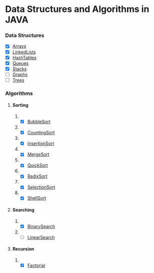 # Data Structures and Algorithms in JAVA


### Data Structures

- [x] [Arrays](data_structures/arrays)
- [x] [LinkedLists](data_structures/linked_lists)
- [x] [HashTables](data_structures/hashtables)
- [x] [Queues](data_structures/queues)
- [x] [Stacks](data_structures/stacks)
- [ ] [Graphs]()
- [ ] [Trees]()

### Algorithms
1. #### Sorting
    1. - [x] [BubbleSort](algorithms/sort/BubbleSort.java)
    2. - [x] [CountingSort](algorithms/sort/CountingSort.java)
    3. - [x] [InsertionSort](algorithms/sort/InsertionSort.java)
    4. - [x] [MergeSort](algorithms/sort/MergeSort.java)
    5. - [x] [QuickSort](algorithms/sort/QuickSort.java)
    6. - [x] [RadixSort](algorithms/sort/RadixSort.java)
    7. - [x] [SelectionSort](algorithms/sort/SelectionSort.java)
    8. - [x] [ShellSort](algorithms/sort/ShellSort.java)

2. #### Searching
    1. - [x] [BinarySearch](algorithms/search/BinarySearch.java)
    2. - [ ] [LinearSearch]()

3. #### Recursion
    1. - [x] [Factorial](algorithms/recursion/Factorial.java)
